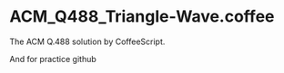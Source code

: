 ACM_Q488_Triangle-Wave.coffee
=============================
The ACM Q.488 solution by CoffeeScript.

And for practice github
